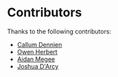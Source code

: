 # Contributors
Thanks to the following contributors:
- [Callum Dennien](https://github.com/CDennien)
- [Owen Herbert](https://github.com/owen-master)
- [Aidan Megee](https://github.com/aidanmegee)
- [Joshua D'Arcy](https://github.com/Josh0101)
